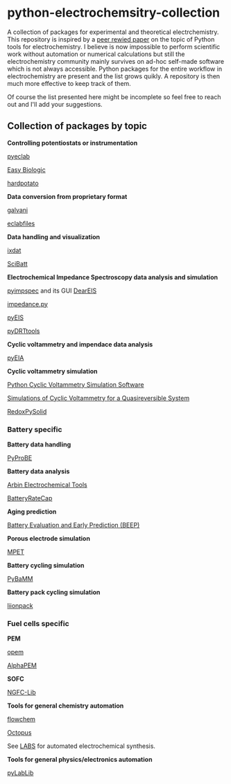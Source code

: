 # python-electrochemsitry-collection
A collection of packages for experimental and theoretical electrchemistry.
This repository is inspired by a [peer rewied paper](https://iopscience.iop.org/article/10.1149/2754-2734/acff0b) on the topic of Python tools for electrochemistry. I believe is now impossible to perform scientific work without automation or numerical calculations but still the electrochemistry community mainly survives on ad-hoc self-made software which is not always accessible. Python packages for the entire workflow in electrochemistry are present and the list grows quikly. A repository is then much more effective to keep track of them.

Of course the list presented here might be incomplete so feel free to reach out and I'll add your suggestions.


## Collection of packages by topic

**Controlling potentiostats or instrumentation**

[pyeclab](https://github.com/federicoscarpioni/pyeclab)

[Easy Biologic](https://github.com/bicarlsen/easy-biologic)

[hardpotato](https://github.com/jrlLAB/hardpotato)

**Data conversion from proprietary format**

[galvani](https://github.com/echemdata/galvani)

[eclabfiles](https://github.com/vetschn/eclabfiles)

**Data handling and visualization**

[ixdat](https://github.com/ixdat/ixdat)

[SciBatt](https://github.com/amundmr/SciBatt)

**Electrochemical Impedance Spectroscopy data analysis and simulation**

[pyimpspec](https://github.com/vyrjana/pyimpspec?tab=readme-ov-file) and its GUI [DearEIS](https://github.com/vyrjana/DearEIS)

[impedance.py](https://github.com/ECSHackWeek/impedance.py)

[pyEIS](https://github.com/kbknudsen/PyEIS/tree/master)

[pyDRTtools](https://github.com/ciuccislab/pyDRTtools)

**Cyclic voltammetry and impendace data analysis**

[pyEIA](https://github.com/thomastu/pyEIA)

**Cyclic voltammetry simulation**

[Python Cyclic Voltammetry Simulation Software](https://github.com/kiranvad/pyMECSim?tab=readme-ov-file)

[Simulations of Cyclic Voltammetry for a Quasireversible System](https://github.com/tristanCB/quasi-reversible-cyclic-voltametry)

[RedoxPySolid](https://github.com/Aleksei-Marianov/RedoxPySolid)

### Battery specific

**Battery data handling**

[PyProBE](https://github.com/ImperialCollegeLondon/PyProBE?tab=readme-ov-file)

**Battery data analysis**

[Arbin Electrochemical Tools](https://github.com/vince-wu/electrochem)

[BatteryRateCap](https://github.com/BatteryDesign/BatteryRateCap)

**Aging prediction**

[Battery Evaluation and Early Prediction (BEEP)](https://github.com/tri-amdd/beep)

**Porous electrode simulation**

[MPET](https://github.com/TRI-AMDD/mpet)

**Battery cycling simulation**

[PyBaMM](https://github.com/pybamm-team/PyBaMM)

**Battery pack cycling simulation**

[liionpack](https://github.com/pybamm-team/liionpack)

### Fuel cells specific

**PEM**

[opem](https://github.com/ECSIM/opem)

[AlphaPEM](https://github.com/gassraphael/AlphaPEM)

**SOFC**

[NGFC-Lib](https://github.com/NGFC-Lib/NGFC-Lib)

**Tools for general chemistry automation**

[flowchem](https://github.com/cambiegroup/flowchem)

[Octopus](https://github.com/richardingham/octopus)

See [LABS](https://aces.onlinelibrary.wiley.com/doi/full/10.1002/asia.202300380) for automated electrochemical synthesis.

**Tools for general physics/electronics automation**

[pyLabLib](https://github.com/AlexShkarin/pyLabLib/tree/main?tab=readme-ov-file)